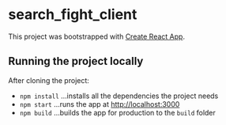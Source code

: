 # search_fight_client

This project was bootstrapped with [Create React App](https://github.com/facebook/create-react-app).

## Running the project locally

After cloning the project:
* `npm install` ...installs all the dependencies the project needs
* `npm start` ...runs the app at [http://localhost:3000](http://localhost:3000)
* `npm build` ...builds the app for production to the `build` folder
